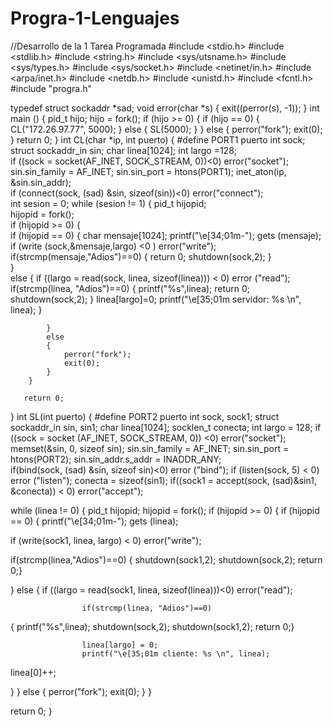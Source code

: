 Progra-1-Lenguajes
==================

//Desarrollo de la 1 Tarea Programada
#include <stdio.h>
#include <stdlib.h>
#include <string.h>
#include <sys/utsname.h>
#include <sys/types.h>
#include <sys/socket.h>
#include <netinet/in.h>
#include <arpa/inet.h>
#include <netdb.h>
#include <unistd.h>
#include <fcntl.h>
#include "progra.h"

typedef struct sockaddr *sad;
void error(char *s)
{
  exit((perror(s), -1));
}
int main ()
{
	pid_t hijo;
	hijo = fork();
	if (hijo >= 0)
	{
		if (hijo == 0)
		{
			CL("172.26.97.77", 5000);
		}
		else
		{
			SL(5000);
		}
	}
	else
	{
		perror("fork");
		exit(0);
	}
	return 0;
}
int CL(char *ip, int puerto)
{
	#define PORT1 puerto
	int sock;
    struct sockaddr_in sin;
    char linea[1024];
    int largo =128;        
    if ((sock = socket(AF_INET, SOCK_STREAM, 0))<0)
        error("socket");
        sin.sin_family = AF_INET;
        sin.sin_port = htons(PORT1);
        inet_aton(ip, &sin.sin_addr);        
        if (connect(sock, (sad) &sin, sizeof(sin))<0)
               error("connect");        
        int sesion = 0;
        while (sesion != 1)
        {
			pid_t hijopid;			
			hijopid = fork();			
			if (hijopid >= 0)
			{	
				if (hijopid == 0)
				{
					char mensaje[1024];
					printf("\e[34;01m-");
					gets (mensaje);
					if (write (sock,&mensaje,largo) <0 )
						error("write");
					if(strcmp(mensaje,"Adios")==0)
					{
					return 0;
					shutdown(sock,2);
					}	
				}				
				else
				{
					if ((largo = read(sock, linea, sizeof(linea))) < 0)
						error ("read");
					if(strcmp(linea, "Adios")==0)
					{
						printf("%s",linea);
						return 0;
						shutdown(sock,2);
					}
					linea[largo]=0;
					printf("\e[35;01m servidor: %s \n", linea);	
				}

			}			
			else
			{
				perror("fork");
				exit(0);
			}
		}
      
       return 0;
}
int SL(int puerto)
{
	#define PORT2 puerto
	int sock, sock1;
    struct sockaddr_in sin, sin1;
    char linea[1024];
    socklen_t conecta;
    int largo = 128;
    if ((sock = socket (AF_INET, SOCK_STREAM, 0)) <0)
		error("socket");        
        memset(&sin, 0, sizeof sin);
        sin.sin_family = AF_INET;
        sin.sin_port = htons(PORT2);
        sin.sin_addr.s_addr = INADDR_ANY;        
        if(bind(sock, (sad) &sin, sizeof sin)<0)
error ("bind");
        if (listen(sock, 5) < 0)
                error ("listen");
        conecta = sizeof(sin1);
        if((sock1 = accept(sock, (sad)&sin1, &conecta)) < 0)
error("accept");

while (linea != 0)
{
pid_t hijopid;
hijopid = fork();
if (hijopid >= 0)
{
if (hijopid == 0)
{
printf("\e[34;01m-");
gets (linea);

if (write(sock1, linea, largo) < 0)
error("write");

if(strcmp(linea,"Adios")==0)
{
shutdown(sock1,2);
shutdown(sock,2);
return 0;}

}
else
{
if ((largo = read(sock1, linea, sizeof(linea)))<0)
                        error("read");
                        
                    if(strcmp(linea, "Adios")==0)
{
printf("%s",linea);
shutdown(sock,2);
                        shutdown(sock1,2);
                        return 0;}

                    linea[largo] = 0;
                    printf("\e[35;01m cliente: %s \n", linea);
linea[0]++;

}
}
else
{
perror("fork");
exit(0);
}
}
      
return 0;
}


